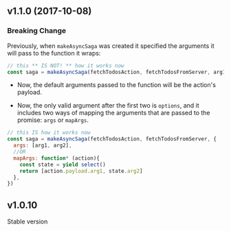 ## v1.1.0 (2017-10-08)

### Breaking Change
Previously, when `makeAsyncSaga` was created it specified the arguments it will pass to the function it wraps:
```js
// this ** IS NOT! ** how it works now
const saga = makeAsyncSaga(fetchTodosAction, fetchTodosFromServer, arg1, arg2, ...)
```
- Now, the default arguments passed to the function will be the action's payload.

- Now, the only valid argument after the first two is `options`,
and it includes two ways of mapping the arguments that are passed to the promise: `args` or `mapArgs`.

```js
// this IS how it works now
const saga = makeAsyncSaga(fetchTodosAction, fetchTodosFromServer, {
  args: [arg1, arg2],
  //OR
  mapArgs: function* (action){
    const state = yield select()
    return [action.payload.arg1, state.arg2]
  },
})
```

## v1.0.10

Stable version
